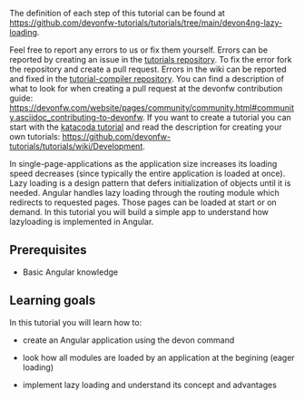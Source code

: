 


The definition of each step of this tutorial can be found at https://github.com/devonfw-tutorials/tutorials/tree/main/devon4ng-lazy-loading. 

Feel free to report any errors to us or fix them yourself. Errors can be reported by creating an issue in the [tutorials repository](https://github.com/devonfw-tutorials/tutorials/issues). To fix the error fork the repository and create a pull request. Errors in the wiki can be reported and fixed in the [tutorial-compiler repository](https://github.com/devonfw-tutorials/tutorial-compiler).
You can find a description of what to look for when creating a pull request at the devonfw contribution guide: https://devonfw.com/website/pages/community/community.html#community.asciidoc_contributing-to-devonfw. If you want to create a tutorial you can start with the [katacoda tutorial](https://katacoda.com/devonfw/scenarios/create-your-own-tutorial) and read the description for creating your own tutorials: https://github.com/devonfw-tutorials/tutorials/wiki/Development.

In single-page-applications as the application size increases its loading speed decreases (since typically the entire application is loaded at once). Lazy loading is a design pattern that defers initialization of objects until it is needed. Angular handles lazy loading through the routing module which redirects to requested pages. Those pages can be loaded at start or on demand. In this tutorial you will build a simple app to understand how lazyloading is implemented in Angular.


## Prerequisites

* Basic Angular knowledge


## Learning goals
In this tutorial you will learn how to:

* create an Angular application using the devon command

* look how all modules are loaded by an application at the begining (eager loading)

* implement lazy loading and understand its concept and advantages
